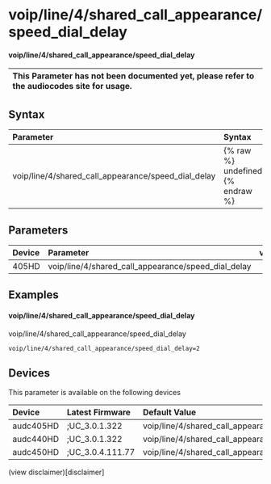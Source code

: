 ﻿---
description: voip/line/4/shared_call_appearance/speed_dial_delay
search: false
---

# voip/line/4/shared_call_appearance/speed_dial_delay

#### voip/line/4/shared_call_appearance/speed_dial_delay


| This Parameter has not been documented yet, please refer to the audiocodes site for usage.  |
| :--- |

## Syntax
| Parameter | Syntax |
| :--- | :--- |
|voip/line/4/shared_call_appearance/speed_dial_delay | {% raw %} undefined {% endraw %} |

## Parameters
|Device|Parameter|value|Description|
|:---|:---|:---|:---|
| 405HD | voip/line/4/shared_call_appearance/speed_dial_delay |  |  |

## Examples
#### voip/line/4/shared_call_appearance/speed_dial_delay

voip/line/4/shared_call_appearance/speed_dial_delay

```
voip/line/4/shared_call_appearance/speed_dial_delay=2
```

## Devices
This parameter is available on the following devices

| Device | Latest Firmware | Default Value |
|:---|:---|:---|
| audc405HD | ;UC_3.0.1.322 | voip/line/4/shared_call_appearance/speed_dial_delay=2 
| audc440HD | ;UC_3.0.1.322 | voip/line/4/shared_call_appearance/speed_dial_delay=2 
| audc450HD | ;UC_3.0.4.111.77 | voip/line/4/shared_call_appearance/speed_dial_delay=2 

(view disclaimer)[disclaimer]
